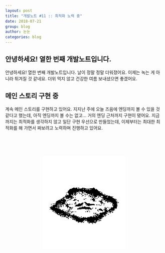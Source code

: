 ```yaml
---
layout: post
title: "개발노트 #11 :: 최적화 노력 중"
date: 2018-07-21
group: blog
author: 눈눈
categories: blog
---
```


## 안녕하세요! 열한 번째 개발노트입니다.

안녕하세요! 열한 번째 개발노트입니다. 날이 정말 정말 더워졌어요. 이제는 녹는 게 아니라 튀겨질 것 같네요. 더위 먹지 않고 건강한 여름 보내셨으면 좋겠어요.

## 메인 스토리 구현 중

계속 메인 스토리를 구현하고 있어요. 지지난 주에 오늘 즈음에 엔딩까지 볼 수 있을 것 같다고 했는데, 아직 엔딩까지 볼 수는 없고...
거의 엔딩 근처까지 구현이 됐어요. 지금까지는 최적화를 생각하지 않고 일단 구현 우선으로 만들었는데,
이제부터는 최대한 최적화를 해 가면서 짜보려고 노력하며 진행하고 있어요.

<div style="width:266px; height:297px; margin:auto; margin-top:80px;">
  <img src="\img\post\2018-07\half-melted gold coin.png">
  <div>

